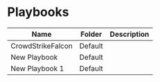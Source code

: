 # Playbooks
|Name|Folder|Description|
|----|------|-----------|
|CrowdStrikeFalcon|Default||
|New Playbook|Default||
|New Playbook 1|Default||
